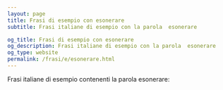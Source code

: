 ```yaml
---
layout: page
title: Frasi di esempio con esonerare 
subtitle: Frasi italiane di esempio con la parola  esonerare

og_title: Frasi di esempio con esonerare 
og_description: Frasi italiane di esempio con la parola  esonerare
og_type: website
permalink: /frasi/e/esonerare.html
---
```


Frasi italiane di esempio contenenti la parola esonerare:



